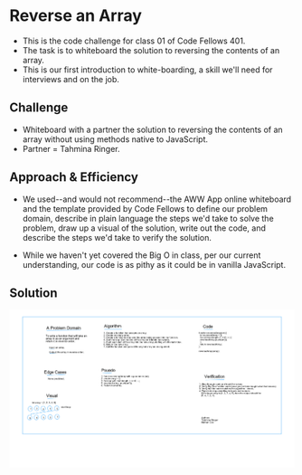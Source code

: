 # Reverse an Array

- This is the code challenge for class 01 of Code Fellows 401.
- The task is to whiteboard the solution to reversing the contents of an array.
- This is our first introduction to white-boarding, a skill we'll need for interviews and on the job.

## Challenge

- Whiteboard with a partner the solution to reversing the contents of an array without using methods native to JavaScript.
- Partner = Tahmina Ringer.

## Approach & Efficiency

- We used--and would not recommend--the AWW App online whiteboard and the template provided by Code Fellows to define our problem domain, describe in plain language the steps we'd take to solve the problem, draw up a visual of the solution, write out the code, and describe the steps we'd take to verify the solution.

- While we haven't yet covered the Big O in class, per our current understanding, our code is as pithy as it could be in vanilla JavaScript.

## Solution

![Whiteboard](../assets/array-reverse.png)
